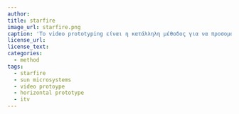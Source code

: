 ```yaml
---
author: 
title: starfire 
image_url: starfire.png
caption: 'Το video prototyping είναι η κατάλληλη μέθοδος για να προσομοιώσουμε ένα σενάριο καθώς ο πολυμεσικός του χαρακτήρας προσδίδει την αίσθηση λειτουργικότητας.'
license_url: 
license_text:  
categories:
  - method
tags:
  - starfire 
  - sun microsystems
  - video protoype 
  - horizontal prototype
  - itv
---
```

